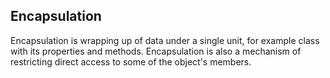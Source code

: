 ## Encapsulation

Encapsulation is wrapping up of data under a single unit, for example class with its properties and methods.
Encapsulation is also a mechanism of restricting direct access to some of the object's members.
